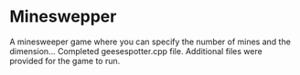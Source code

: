 # Mineswepper
A minesweeper game where you can specify the number of mines and the dimension... 
Completed geesespotter.cpp file. Additional files were provided for the game to run. 

